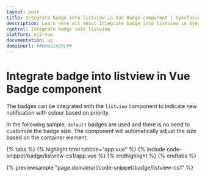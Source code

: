 ```yaml
---
layout: post
title: Integrate badge into listview in Vue Badge component | Syncfusion
description: Learn here all about Integrate badge into listview in Syncfusion Vue Badge component of Syncfusion Essential JS 2 and more.
control: Integrate badge into listview 
platform: ej2-vue
documentation: ug
domainurl: ##DomainURL##
---
```


# Integrate badge into listview in Vue Badge component

The badges can be integrated with the `listview` component to indicate new notification with colour based on priority.

In the following sample, `default` badges are used and there is no need to customize the badge size. The component will automatically adjust the size based on the container element.

{% tabs %}
{% highlight html tabtitle="app.vue" %}
{% include code-snippet/badge/listview-cs1/app.vue %}
{% endhighlight %}
{% endtabs %}
        
{% previewsample "page.domainurl/code-snippet/badge/listview-cs1" %}